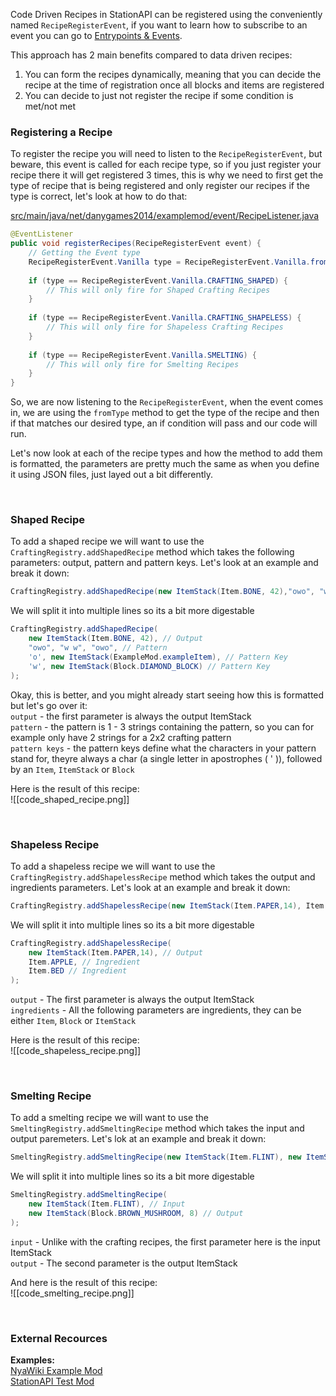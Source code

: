 Code Driven Recipes in StationAPI can be registered using the conveniently named `RecipeRegisterEvent`, if you want to learn how to subscribe to an event you can go to [Entrypoints & Events](Entrypoints%20&%20Events.md).   

This approach has 2 main benefits compared to data driven recipes:  
1. You can form the recipes dynamically, meaning that you can decide the recipe at the time of registration once all blocks and items are registered
2. You can decide to just not register the recipe if some condition is met/not met

### Registering a Recipe
To register the recipe you will need to listen to the `RecipeRegisterEvent`, but beware, this event is called for each recipe type, so if you just register your recipe there it will get registered 3 times, this is why we need to first get the type of recipe that is being registered and only register our recipes if the type is correct, let's look at how to do that:  

[src/main/java/net/danygames2014/examplemod/event/RecipeListener.java](https://github.com/DanyGames2014/nyawiki-example-mod/blob/master/src/main/java/net/danygames2014/examplemod/event/RecipeListener.java)  
```java
@EventListener  
public void registerRecipes(RecipeRegisterEvent event) {  
	// Getting the Event type
    RecipeRegisterEvent.Vanilla type = RecipeRegisterEvent.Vanilla.fromType(event.recipeId);  
  
    if (type == RecipeRegisterEvent.Vanilla.CRAFTING_SHAPED) {  
        // This will only fire for Shaped Crafting Recipes  
    }  
  
    if (type == RecipeRegisterEvent.Vanilla.CRAFTING_SHAPELESS) {  
        // This will only fire for Shapeless Crafting Recipes  
    }  
  
    if (type == RecipeRegisterEvent.Vanilla.SMELTING) {  
        // This will only fire for Smelting Recipes  
    }  
}
```

So, we are now listening to the `RecipeRegisterEvent`, when the event comes in, we are using the `fromType` method to get the type of the recipe and then if that matches our desired type, an if condition will pass and our code will run.  

Let's now look at each of the recipe types and how the method to add them is formatted, the parameters are pretty much the same as when you define it using JSON files, just layed out a bit differently.  

&nbsp;  
### Shaped Recipe
To add a shaped recipe we will want to use the `CraftingRegistry.addShapedRecipe` method which takes the following parameters: output, pattern and pattern keys. Let's look at an example and break it down:  

```java
CraftingRegistry.addShapedRecipe(new ItemStack(Item.BONE, 42),"owo", "w w","owo",'o',new ItemStack(ExampleMod.exampleItem),'w',new ItemStack(Block.DIAMOND_BLOCK));
```

We will split it into multiple lines so its a bit more digestable  

```java
CraftingRegistry.addShapedRecipe(
	new ItemStack(Item.BONE, 42), // Output
	"owo", "w w", "owo", // Pattern
	'o', new ItemStack(ExampleMod.exampleItem), // Pattern Key
	'w', new ItemStack(Block.DIAMOND_BLOCK) // Pattern Key
);
```

Okay, this is better, and you might already start seeing how this is formatted but let's go over it:  
`output` - the first parameter is always the output ItemStack  
`pattern` - the pattern is 1 - 3 strings containing the pattern, so you can for example only have 2 strings for a 2x2 crafting pattern  
`pattern keys` - the pattern keys define what the characters in your pattern stand for, theyre always a char (a single letter in apostrophes ( ' )), followed by an `Item`, `ItemStack` or `Block`  

Here is the result of this recipe:  
![[code_shaped_recipe.png]]  

&nbsp;  
### Shapeless Recipe
To add a shapeless recipe we will want to use the `CraftingRegistry.addShapelessRecipe` method which takes the output and ingredients parameters. Let's look at an example and break it down:   

```java
CraftingRegistry.addShapelessRecipe(new ItemStack(Item.PAPER,14), Item.APPLE, Item.BED);
```

We will split it into multiple lines so its a bit more digestable  

```java
CraftingRegistry.addShapelessRecipe(
	new ItemStack(Item.PAPER,14), // Output
	Item.APPLE, // Ingredient
	Item.BED // Ingredient
);
```

 `output` - The first parameter is always the output ItemStack  
 `ingredients` - All the following parameters are ingredients, they can be either `Item`, `Block` or `ItemStack`  

Here is the result of this recipe:  
![[code_shapeless_recipe.png]]

&nbsp;  
### Smelting Recipe
To add a smelting recipe we will want to use the `SmeltingRegistry.addSmeltingRecipe` method which takes the input and output paremeters. Let's lok at an example and break it down:  

```java
SmeltingRegistry.addSmeltingRecipe(new ItemStack(Item.FLINT), new ItemStack(Block.BROWN_MUSHROOM, 8));
```

We will split it into multiple lines so its a bit more digestable  

```java
SmeltingRegistry.addSmeltingRecipe(
	new ItemStack(Item.FLINT), // Input
	new ItemStack(Block.BROWN_MUSHROOM, 8) // Output
);
```

`input` - Unlike with the crafting recipes, the first parameter here is the input ItemStack  
`output` - The second parameter is the output ItemStack  

And here is the result of this recipe:  
![[code_smelting_recipe.png]]

&nbsp;  
### External Recources
**Examples:**  
[NyaWiki Example Mod](https://github.com/DanyGames2014/nyawiki-example-mod/blob/master/src/main/java/net/danygames2014/examplemod/event/RecipeListener.java)  
[StationAPI Test Mod](https://github.com/ModificationStation/StationAPI/blob/master/src/test/java/net/modificationstation/sltest/recipe/RecipeListener.java)  

